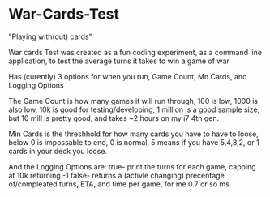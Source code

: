 # War-Cards-Test
"Playing with(out) cards"

War cards Test was created as a fun coding experiment, as a command line application, to test the average turns it takes to win a game of war

Has (curently) 3 options for when you run, Game Count, Mn Cards, and Logging Options

The Game Count is how many games it will run through, 100 is low, 1000 is also low, 10k is good for testing/developing, 1 million is a good sample size, but 10 mill is pretty good, and takes ~2 hours on my i7 4th gen.

Min Cards is the threshhold for how many cards you have to have to loose, below 0 is impossable to end, 0 is normal, 5 means if you have 5,4,3,2, or 1 cards in your deck you loose.

And the Logging Options are: true- print the turns for each game, capping at 10k returning -1
  false- returns a (activle changing) precentage of/compleated turns, ETA, and time per game, for me 0.7 or so ms
